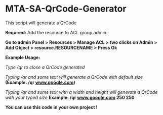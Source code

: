
# MTA-SA-QrCode-Generator
This script will generate a QrCode

**Required:**
Add the resource to ACL group admin:

**Go to admin Panel > Resources > Manage ACL > two clicks on Admin > Add Object > resource.RESOURCENAME > Press Ok**

**Example Usage:**

*Type /qr to close a QrCode generated*

*Typing /qr and some text will generate a QrCode with default size* **(Example: /qr www.google.com)**

*Typing /qr and some text with a width and height will generate a QrCode with your typed size* **Example: /qr www.google.com 250 250**


**You can use this code in your own project !**
